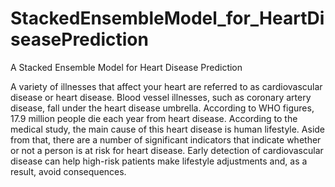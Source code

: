 # StackedEnsembleModel_for_HeartDiseasePrediction
A Stacked Ensemble Model for Heart Disease Prediction

A variety of illnesses that affect your heart are referred to as cardiovascular disease or heart disease. Blood vessel illnesses, such as coronary artery disease, fall under the heart disease umbrella. According to WHO figures, 17.9 million people die each year from heart disease. According to the medical study, the main cause of this heart disease is human lifestyle. Aside from that, there are a number of significant indicators that indicate whether or not a person is at risk for heart disease. Early detection of cardiovascular disease can help high-risk patients make lifestyle adjustments and, as a result, avoid consequences.
